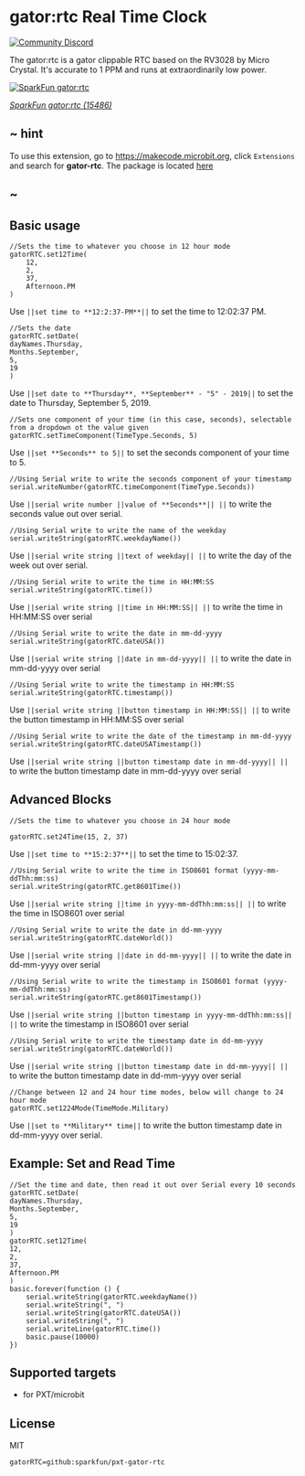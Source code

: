 # gator:rtc Real Time Clock

[![Community Discord](https://img.shields.io/discord/448979533891371018.svg)](https://aka.ms/makecodecommunity)

The gator:rtc is a gator clippable RTC based on the RV3028 by Micro Crystal. It's accurate to 1 PPM and runs at extraordinarily low power.

[![SparkFun gator:rtc](https://raw.githubusercontent.com/sparkfun/pxt-gator-rtc/master/icon.png)](https://www.sparkfun.com/products/15486)

[*SparkFun gator:rtc (15486)*](https://www.sparkfun.com/products/15486)


## ~ hint

To use this extension, go to https://makecode.microbit.org, click ``Extensions`` and search for **gator-rtc**. The package is located [here](https://makecode.microbit.org/pkg/sparkfun/pxt-gator-rtc)

## ~

## Basic usage

```blocks
//Sets the time to whatever you choose in 12 hour mode
gatorRTC.set12Time(
    12,
    2,
    37,
    Afternoon.PM
)
```

Use ``||set time to **12:2:37-PM**||`` to set the time to 12:02:37 PM.

```blocks
//Sets the date
gatorRTC.setDate(
dayNames.Thursday,
Months.September,
5,
19
)
```

Use ``||set date to **Thursday**, **September** - "5" - 2019||`` to set the date to Thursday, September 5, 2019.

```blocks
//Sets one component of your time (in this case, seconds), selectable from a dropdown ot the value given
gatorRTC.setTimeComponent(TimeType.Seconds, 5)
```

Use ``||set **Seconds** to 5||`` to set the seconds component of your time to 5.

```blocks
//Using Serial write to write the seconds component of your timestamp
serial.writeNumber(gatorRTC.timeComponent(TimeType.Seconds))
```

Use ``||serial write number ||value of **Seconds**|| ||`` to write the seconds value out over serial.

```blocks
//Using Serial write to write the name of the weekday
serial.writeString(gatorRTC.weekdayName())
```

Use ``||serial write string ||text of weekday|| ||`` to write the day of the week out over serial.

```blocks
//Using Serial write to write the time in HH:MM:SS
serial.writeString(gatorRTC.time())
```

Use ``||serial write string ||time in HH:MM:SS|| ||`` to write the time in HH:MM:SS over serial

```blocks
//Using Serial write to write the date in mm-dd-yyyy
serial.writeString(gatorRTC.dateUSA())
```

Use ``||serial write string ||date in mm-dd-yyyy|| ||`` to write the date in mm-dd-yyyy over serial

```blocks
//Using Serial write to write the timestamp in HH:MM:SS
serial.writeString(gatorRTC.timestamp())
```

Use ``||serial write string ||button timestamp in HH:MM:SS|| ||`` to write the button timestamp in HH:MM:SS over serial

```blocks
//Using Serial write to write the date of the timestamp in mm-dd-yyyy
serial.writeString(gatorRTC.dateUSATimestamp())
```

Use ``||serial write string ||button timestamp date in mm-dd-yyyy|| ||`` to write the button timestamp date in mm-dd-yyyy over serial

## Advanced Blocks

```blocks
//Sets the time to whatever you choose in 24 hour mode

gatorRTC.set24Time(15, 2, 37)
```

Use ``||set time to **15:2:37**||`` to set the time to 15:02:37.

```blocks
//Using Serial write to write the time in ISO8601 format (yyyy-mm-ddThh:mm:ss)
serial.writeString(gatorRTC.get8601Time())
```

Use ``||serial write string ||time in yyyy-mm-ddThh:mm:ss|| ||`` to write the time in ISO8601 over serial

```blocks
//Using Serial write to write the date in dd-mm-yyyy
serial.writeString(gatorRTC.dateWorld())
```

Use ``||serial write string ||date in dd-mm-yyyy|| ||`` to write the date in dd-mm-yyyy over serial

```blocks
//Using Serial write to write the timestamp in ISO8601 format (yyyy-mm-ddThh:mm:ss)
serial.writeString(gatorRTC.get8601Timestamp())
```

Use ``||serial write string ||button timestamp in yyyy-mm-ddThh:mm:ss|| ||`` to write the timestamp in ISO8601 over serial

```blocks
//Using Serial write to write the timestamp date in dd-mm-yyyy
serial.writeString(gatorRTC.dateWorld())
```

Use ``||serial write string ||button timestamp date in dd-mm-yyyy|| ||`` to write the button timestamp date in dd-mm-yyyy over serial

```blocks
//Change between 12 and 24 hour time modes, below will change to 24 hour mode
gatorRTC.set1224Mode(TimeMode.Military)
```

Use ``||set to **Military** time||`` to write the button timestamp date in dd-mm-yyyy over serial.

## Example: Set and Read Time
```blocks
//Set the time and date, then read it out over Serial every 10 seconds
gatorRTC.setDate(
dayNames.Thursday,
Months.September,
5,
19
)
gatorRTC.set12Time(
12,
2,
37,
Afternoon.PM
)
basic.forever(function () {
    serial.writeString(gatorRTC.weekdayName())
    serial.writeString(", ")
    serial.writeString(gatorRTC.dateUSA())
    serial.writeString(", ")
    serial.writeLine(gatorRTC.time())
    basic.pause(10000)
})
```

## Supported targets

* for PXT/microbit

## License

MIT

```package
gatorRTC=github:sparkfun/pxt-gator-rtc
```
